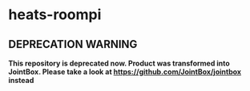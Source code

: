 heats-roompi
============

DEPRECATION WARNING
-------------------

**This repository is deprecated now. Product was transformed into JointBox.
Please take a look at https://github.com/JointBox/jointbox instead**